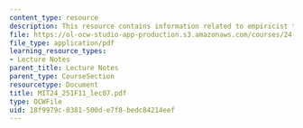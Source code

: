 ```yaml
---
content_type: resource
description: This resource contains information related to empiricist theories.
file: https://ol-ocw-studio-app-production.s3.amazonaws.com/courses/24-251-introduction-to-philosophy-of-language-fall-2011/18f9979c0381500de7f8bedc84214eef_MIT24_251F11_lec07.pdf
file_type: application/pdf
learning_resource_types:
- Lecture Notes
parent_title: Lecture Notes
parent_type: CourseSection
resourcetype: Document
title: MIT24_251F11_lec07.pdf
type: OCWFile
uid: 18f9979c-0381-500d-e7f8-bedc84214eef
---
```

